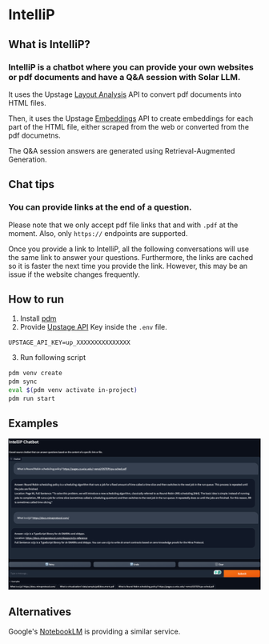 # IntelliP
## What is IntelliP?
### IntelliP is a chatbot where you can provide your own websites or pdf documents and have a Q&A session with Solar LLM.

It uses the Upstage [Layout Analysis](https://www.upstage.ai/?utm_term=Document+AI&utm_content=%2Fgnb#layout%20analyzer) API to convert pdf documents into HTML files.

Then, it uses the Upstage [Embeddings](https://www.upstage.ai/?utm_term=Document+AI&utm_content=%2Fgnb#Embedding%20apis) API to create embeddings for each part of the HTML file, either scraped from the web or converted from the pdf documetns.

The Q&A session answers are generated using Retrieval-Augmented Generation.

## Chat tips
### You can provide links at the end of a question.

Please note that we only accept pdf file links that and with `.pdf` at the moment.
Also, only `https://` endpoints are supported.

Once you provide a link to IntelliP, all the following conversations will use the same link to answer your questions.
Furthermore, the links are cached so it is faster the next time you provide the link.
However, this may be an issue if the website changes frequently.

## How to run
1. Install [pdm](https://pdm-project.org/en/latest/)
2. Provide [Upstage API](https://console.upstage.ai/) Key inside the `.env` file.
```
UPSTAGE_API_KEY=up_XXXXXXXXXXXXXXX
```
3. Run following script
```sh
pdm venv create
pdm sync
eval $(pdm venv activate in-project)
pdm run start
```
## Examples
![Sample Conversation](examples/sample-chat.png)

## Alternatives
Google's [NotebookLM](https://notebooklm.google/) is providing a similar service.
